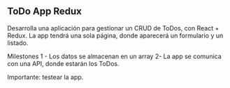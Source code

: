 ## ToDo App Redux

Desarrolla una aplicación para gestionar un CRUD de ToDos, con React + Redux. La app tendrá una sola página, donde aparecerá un formulario y un listado.

Milestones
1 - Los datos se almacenan en un array
2- La app se comunica con una API, donde estarán los ToDos.

Importante: testear la app.
